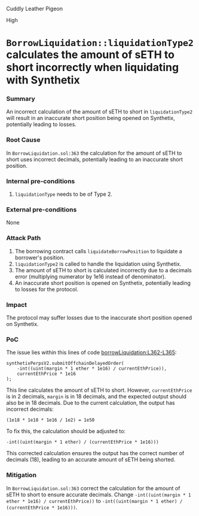 Cuddly Leather Pigeon

High

# `BorrowLiquidation::liquidationType2` calculates the amount of sETH to short incorrectly when liquidating with Synthetix

### Summary

An incorrect calculation of the amount of sETH to short in `liquidationType2` will result in an inaccurate short position being opened on Synthetix, potentially leading to losses.

### Root Cause

In `BorrowLiquidation.sol:363` the calculation for the amount of sETH to short uses incorrect decimals, potentially leading to an inaccurate short position.

### Internal pre-conditions

1. `liquidationType` needs to be of Type 2.

### External pre-conditions

None

### Attack Path

1. The borrowing contract calls `liquidateBorrowPosition` to liquidate a borrower's position.
2. `liquidationType2` is called to handle the liquidation using Synthetix.
3. The amount of sETH to short is calculated incorrectly due to a decimals error (multiplying numerator by 1e16 instead of denominator).
4. An inaccurate short position is opened on Synthetix, potentially leading to losses for the protocol.

### Impact

The protocol may suffer losses due to the inaccurate short position opened on Synthetix.

### PoC

The issue lies within this lines of code [borrowLiquidation:L362-L365](https://github.com/sherlock-audit/2024-11-autonomint/blob/main/Blockchain/Blockchian/contracts/Core_logic/borrowLiquidation.sol#L362-L365):

```solidity
synthetixPerpsV2.submitOffchainDelayedOrder(
    -int((uint(margin * 1 ether * 1e16) / currentEthPrice)),
    currentEthPrice * 1e16
);
```

This line calculates the amount of sETH to short. However, `currentEthPrice` is in 2 decimals, `margin` is in 18 decimals, and the expected output should also be in 18 decimals. 
Due to the current calculation, the output has incorrect decimals:

`(1e18 * 1e18 * 1e16 / 1e2) = 1e50`

To fix this, the calculation should be adjusted to:

```solidity
-int((uint(margin * 1 ether) / (currentEthPrice * 1e16)))
```

This corrected calculation ensures the output has the correct number of decimals (18), leading to an accurate amount of sETH being shorted.

### Mitigation

In `BorrowLiquidation.sol:363` correct the calculation for the amount of sETH to short to ensure accurate decimals. Change `-int((uint(margin * 1 ether * 1e16) / currentEthPrice))` to `-int((uint(margin * 1 ether) / (currentEthPrice * 1e16)))`.